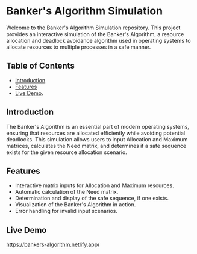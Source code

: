 
# Banker's Algorithm Simulation

Welcome to the Banker's Algorithm Simulation repository. This project provides an interactive simulation of the Banker's Algorithm, a resource allocation and deadlock avoidance algorithm used in operating systems to allocate resources to multiple processes in a safe manner.

## Table of Contents

- [Introduction](#introduction)
- [Features](#features)
- [Live Demo](#livedemo).

## Introduction

The Banker's Algorithm is an essential part of modern operating systems, ensuring that resources are allocated efficiently while avoiding potential deadlocks. This simulation allows users to input Allocation and Maximum matrices, calculates the Need matrix, and determines if a safe sequence exists for the given resource allocation scenario.

## Features

- Interactive matrix inputs for Allocation and Maximum resources.
- Automatic calculation of the Need matrix.
- Determination and display of the safe sequence, if one exists.
- Visualization of the Banker's Algorithm in action.
- Error handling for invalid input scenarios.

## Live Demo
https://bankers-algorithm.netlify.app/
